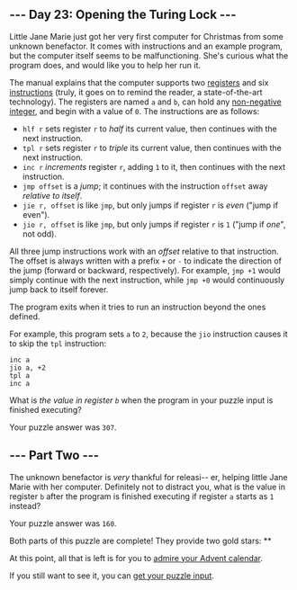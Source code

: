 ## \--- Day 23: Opening the Turing Lock ---

Little Jane Marie just got her very first computer for Christmas from some unknown benefactor. It comes with instructions and an example program, but the computer itself seems to be malfunctioning. She's curious what the program does, and would like you to help her run it.

The manual explains that the computer supports two [registers](https://en.wikipedia.org/wiki/Processor_register) and six [instructions](https://en.wikipedia.org/wiki/Instruction_set) (truly, it goes on to remind the reader, a state-of-the-art technology). The registers are named `a` and `b`, can hold any [non-negative integer](https://en.wikipedia.org/wiki/Natural_number), and begin with a value of `0`. The instructions are as follows:

- `hlf r` sets register `r` to _half_ its current value, then continues with the next instruction.
- `tpl r` sets register `r` to _triple_ its current value, then continues with the next instruction.
- `inc r` _increments_ register `r`, adding `1` to it, then continues with the next instruction.
- `jmp offset` is a _jump_; it continues with the instruction `offset` away _relative to itself_.
- `jie r, offset` is like `jmp`, but only jumps if register `r` is _even_ ("jump if even").
- `jio r, offset` is like `jmp`, but only jumps if register `r` is `1` ("jump if _one_", not odd).

All three jump instructions work with an _offset_ relative to that instruction. The offset is always written with a prefix `+` or `-` to indicate the direction of the jump (forward or backward, respectively). For example, `jmp +1` would simply continue with the next instruction, while `jmp +0` would continuously jump back to itself forever.

The program exits when it tries to run an instruction beyond the ones defined.

For example, this program sets `a` to `2`, because the `jio` instruction causes it to skip the `tpl` instruction:

```
inc a
jio a, +2
tpl a
inc a
```

What is _the value in register `b`_ when the program in your puzzle input is finished executing?

Your puzzle answer was `307`.

## \--- Part Two ---

The unknown benefactor is _very_ thankful for releasi-- er, helping little Jane Marie with her computer. Definitely not to distract you, what is the value in register `b` after the program is finished executing if register `a` starts as `1` instead?

Your puzzle answer was `160`.

Both parts of this puzzle are complete! They provide two gold stars: \*\*

At this point, all that is left is for you to [admire your Advent calendar](/2015).

If you still want to see it, you can [get your puzzle input](23/input).
